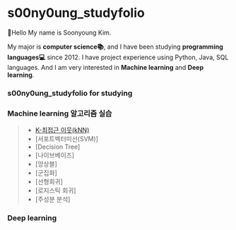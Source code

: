 # s00ny0ung_studyfolio
👋Hello My name is Soonyoung Kim.<br>

My major is **computer science📚**, and I have been studying **programming languages💻** since 2012.
I have project experience using Python, Java, SQL languages. 
And I am very interested in **Machine learning** and **Deep learning**.

### s00ny0ung_studyfolio for studying

### Machine learning 알고리즘 실습
>  - [K-최접근 이웃(kNN)](4.2_knn_농구선수_포지션_예측_실습.html)
>  - [서포트벡터미선(SVM)]
>  - [Decision Tree]
>  - [나이브베이즈]
>  - [앙상블]
>  - [군집화]
>  - [선형회귀]
>  - [로지스틱 회귀]
>  - [주성분 분석]

### Deep learning
